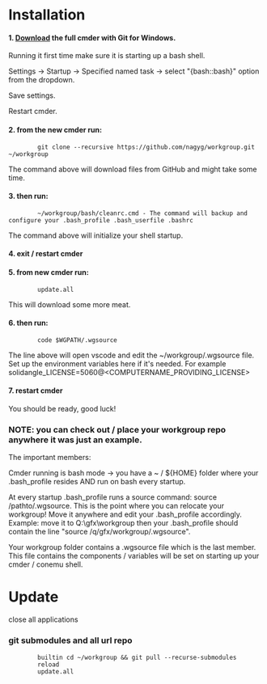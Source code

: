 Installation
============

#### 1. [Download](https://cmder.net) the full cmder with Git for Windows. 

 Running it first time make sure it is starting up a bash shell.
 
 Settings -> Startup -> Specified named task -> select "{bash::bash}" option from the dropdown.
 
 Save settings.
 
 Restart cmder.
 
#### 2. from the new cmder run:
            git clone --recursive https://github.com/nagyg/workgroup.git ~/workgroup
            
The command above will download files from GitHub and might take some time.

#### 3. then run:
            ~/workgroup/bash/cleanrc.cmd - The command will backup and configure your .bash_profile .bash_userfile .bashrc

The command above will initialize your shell startup.

#### 4. exit / restart cmder
#### 5. from new cmder run:
            update.all
            
This will download some more meat.

#### 6. then run: 
            code $WGPATH/.wgsource
            
The line above will open vscode and edit the ~/workgroup/.wgsource file. 
Set up the environment variables here if it's needed. For example solidangle_LICENSE=5060@<COMPUTERNAME_PROVIDING_LICENSE> 

            
#### 7. restart cmder

You should be ready, good luck! 

### NOTE: you can check out / place your workgroup repo anywhere it was just an example.

The important members: 

Cmder running is bash mode -> you have a ~ / ${HOME} folder where your .bash_profile resides AND run on bash every startup.

At every startup .bash_profile runs a source command: source /pathto/.wgsource.  This is the point where you can relocate your workgroup! Move it anywhere and edit your .bash_profile accordingly. Example: move it to Q:\gfx\workgroup then your .bash_profile should contain the line "source /q/gfx/workgroup/.wgsource". 

Your workgroup folder contains a .wgsource file which is the last member. This file contains the components / variables will be set on starting up your cmder / conemu shell.
 




Update
======
close all applications
### git submodules and all url repo
            builtin cd ~/workgroup && git pull --recurse-submodules
            reload
            update.all
